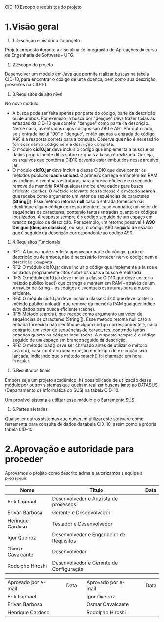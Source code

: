 CID-10
Escopo e requisitos do projeto

# 1.Visão geral

1. 1.Descrição e histórico do projeto

Projeto proposto durante a disciplina de Integração de Aplicações do curso de Engenharia de Software – UFG.

1. 2.Escopo do projeto

Desenvolver um módulo em Java que permita realizar buscas na tabela CID-10, para encontrar o código de uma doença, bem como sua descrição, presentes na CID-10.

1. 3.Requisitos de alto nível

No novo módulo:

- A busca pode ser feita apenas por parte do código, parte da descrição ou de ambos. Por exemplo, a busca por &quot;dengue&quot; deve trazer todas as entradas da CID-10 que contêm &quot;dengue&quot; como parte da descrição. Nesse caso, as entradas cujos códigos são A90 e A91. Por outro lado, se a entrada inclui &quot;90&quot; e &quot;dengue&quot;, então apenas a entrada de código A90 é a resposta correta para a consulta. Observe que não é necessário fornecer nem o código nem a descrição completa.
- O módulo  **cid10.jar**  deve incluir o código que implementa a busca e os dados propriamente ditos sobre os quais a busca é realizada. Ou seja, os arquivos que contêm a CID10 deverão estar embutidos nesse arquivo jar.
- O módulo  **cid10.jar**  deve incluir a classe CID10 que deve conter os métodos públicos  **load**  e  **unload**. O primeiro carrega e mantém em RAM os códigos e eventuais estruturas para a busca eficiente e o segundo remove da memória RAM qualquer índice e/ou dados para busca eficiente (cache). O método relevante dessa classe é o método  **search** , que recebe como argumento um vetor de sequências de caracteres (**String[]**). Esse método retorna  **null**  caso a entrada fornecida não identifique algum código correspondente e, caso contrário, um vetor de sequências de caracteres, contendo tantas entradas quanto os códigos localizados. A resposta sempre é o código seguido de um espaço em branco seguido da descrição. Por exemplo, um retorno possível é **A90 Dengue (dengue clássico)**, ou seja, o código A90 seguido de espaço que é seguido da descrição correspondente ao código A90.

1. 4.Requisitos Funcionais

- RF1 : A busca pode ser feita apenas por parte do código, parte da descrição ou de ambos, não é necessário fornecer nem o código nem a descrição completa.
- RF2: O módulo cid10.jar deve incluir o código que implementa a busca e os dados propriamente ditos sobre os quais a busca é realizada.
- RF3: O módulo cid10.jar deve incluir a classe CID10 que deve conter o método público load() que carrega e mantém em RAM – através de um ArrayList de String – os códigos e eventuais estruturas para a busca eficiente.
- RF4: O módulo cid10.jar deve incluir a classe CID10 que deve conter o método público unload() que remove da memória RAM qualquer índice e/ou dados para busca eficiente (cache).
- RF5: Método search(), que recebe como argumento um vetor de sequências de caracteres (String[]). Esse método retorna null caso a entrada fornecida não identifique algum código correspondente e, caso contrário, um vetor de sequências de caracteres, contendo tantas entradas quanto os códigos localizados. A resposta sempre é o código seguido de um espaço em branco seguido da descrição.
- RF6: O método load() deve ser chamado antes de utilizar o método search(), caso contrário uma exceção em tempo de execução será lançada, indicando que o método search() foi chamado em hora irregular.

1. 5.Resultados finais

Embora seja um projeto acadêmico, há possibilidade de utilização desse módulo por outros sistemas que queiram realizar buscas junto ao DATASUS (Departamento de Informática do SUS) na tabela CID-10.

Um provável sistema a utilizar esse módulo é o [Barramento SUS](https://github.com/kyriosdata/db/wiki/Barramento-SUS).

1. 6.Partes afetadas

 Quaisquer outros sistemas que quiserem utilizar este software como ferramenta para consulta de dados da tabela CID-10, assim como a própria tabela CID-10.

# 2.Aprovação e autoridade para proceder

Aprovamos o projeto como descrito acima e autorizamos a equipe a prosseguir.

| Nome | Título | Data |
| --- | --- | --- |
| Erik Raphael | Desenvolvedor e Analista de processos | |
| Erivan Barbosa | Gerente e Desenvolvedor | |
| Henrique Cardoso | Testador e Desenvolvedor | |
| Igor Queiroz | Desenvolvedor e Engenheiro de Requisitos | |
| Osmar Cavalcante | Desenvolvedor | |
| Rodolpho Hiroshi | Desenvolvedor e Gerente de Configuração | |

|   |   |   |   |   |   |   |   |   |
| --- | --- | --- | --- | --- | --- | --- | --- | --- |
| Aprovado por e-mail |   |   | Data |   | Aprovado por e-mail |   |   | Data |
| Erik Raphael |   |   | |   | Igor Queiroz |   |   | |
| Erivan Barbosa |   |   | |   | Osmar Cavalcante |   |   |   |
| Henrique Cardoso |   |   | |   | Rodolpho Hiroshi |   |   | |
